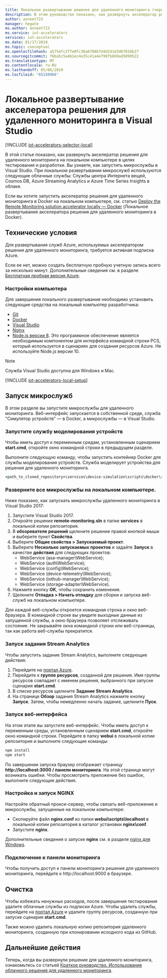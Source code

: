 ```yaml
---
title: Локальное развертывание решения для удаленного мониторинга (через Visual Studio IDE) в Azure | Документация Майкрософт
description: В этом руководстве показано, как развернуть акселератор решения для удаленного мониторинга на локальном компьютере с помощью Visual Studio для тестирования и разработки.
author: avneet723
manager: hegate
ms.author: avneet723
ms.service: iot-accelerators
services: iot-accelerators
ms.date: 01/17/2019
ms.topic: conceptual
ms.openlocfilehash: a5754fc2f7e0fc36a6708bfd4d2d1d3d6f016b27
ms.sourcegitcommit: f6ba5c5a4b1ec4e35c41a4e799fb669ad5099522
ms.translationtype: MT
ms.contentlocale: ru-RU
ms.lasthandoff: 05/06/2019
ms.locfileid: "65150966"
---
```

# <a name="deploy-the-remote-monitoring-solution-accelerator-locally---visual-studio"></a>Локальное развертывание акселератора решения для удаленного мониторинга в Visual Studio

[!INCLUDE [iot-accelerators-selector-local](../../includes/iot-accelerators-selector-local.md)]

В этой статье показано, как развернуть акселератор решения для удаленного мониторинга на локальном компьютере в целях тестирования и разработки. Вы узнаете, как запустить микрослужбы в Visual Studio. При локальном развертывании микрослужб используются следующие облачные службы: Службы центра Интернета вещей, Cosmos DB, Azure Streaming Analytics и Azure Time Series Insights в облаке.

Если вы хотите запустить акселератор решения для удаленного мониторинга в Docker на локальном компьютере, см. статью [Deploy the Remote Monitoring solution accelerator locally — Docker](iot-accelerators-remote-monitoring-deploy-local-docker.md) (Локальное развертывание акселератора решения для удаленного мониторинга в Docker).

## <a name="prerequisites"></a>Технические условия

Для развертывания служб Azure, используемых акселератором решения для удаленного мониторинга, требуется активная подписка Azure.

Если ее нет, можно создать бесплатную пробную учетную запись всего за несколько минут. Дополнительные сведения см. в разделе [Бесплатная пробная версия Azure](https://azure.microsoft.com/pricing/free-trial/).

### <a name="machine-setup"></a>Настройки компьютера

Для завершения локального развертывания необходимо установить следующие средства на локальный компьютер разработчика:

* [Git](https://git-scm.com/)
* [Docker](https://www.docker.com)
* [Visual Studio](https://visualstudio.microsoft.com/)
* [Nginx](https://nginx.org/en/download.html)
* [Node.js версии 8](https://nodejs.org/). Это программное обеспечение является необходимым компонентом для интерфейса командной строки PCS, который используется в сценариях для создания ресурсов Azure. Не используйте Node.js версии 10.

> [!NOTE]
> Служба Visual Studio доступна для Windows и Mac.

[!INCLUDE [iot-accelerators-local-setup](../../includes/iot-accelerators-local-setup.md)]

## <a name="run-the-microservices"></a>Запуск микрослужб

В этом разделе вы запустите микрослужбы для удаленного мониторинга. Веб-интерфейс запускается в собственной среде, служба "Симулятор устройств" — в Docker, а микрослужбы — в Visual Studio.

### <a name="run-the-device-simulation-service"></a>Запустите службу моделирования устройств

Чтобы иметь доступ к переменным средам, установленным сценарием **start.cmd**, откройте окно командной строки в предыдущем разделе.

Выполните следующую команду, чтобы запустить контейнер Docker для службы моделирования устройств. Служба моделирует устройства для решения для удаленного мониторинга.

```cmd
<path_to_cloned_repository>\services\device-simulation\scripts\docker\run.cmd
```

### <a name="deploy-all-other-microservices-on-local-machine"></a>Разверните все микрослужбы на локальном компьютере.

Ниже показано, как запускать микрослужбы удаленного мониторинга в Visual Studio 2017:

1. Запустите Visual Studio 2017.
1. Откройте решение **remote-monitoring.sln** в папке **services** в локальной копии репозитория.
1. В **обозревателе решений** щелкните решение правой кнопкой мыши и выберите пункт **Свойства**.
1. Выберите **Общие свойства > Запускаемый проект**.
1. Выберите **Несколько запускаемых проектов** и задайте **Запуск** в качестве **действия** для следующих проектов:
    * WebService (asa-manager\WebService);
    * WebService (auth\WebService);
    * WebService (config\WebService);
    * WebService (device-telemetry\WebService);
    * WebService (iothub-manager\WebService);
    * WebService (storage-adapter\WebService).
1. Нажмите кнопку **ОК**, чтобы сохранить изменения.
1. Щелкните **Отладка > Начать отладку** для сборки и запуска веб-служб на локальном компьютере.

Для каждой веб-службы откроется командная строка и окно веб-браузера. В командной строке вы увидите выходные данные из запущенной службы, а окно браузера позволяет отслеживать состояние. Не закрывайте окна командной строки или веб-страницы, так как работа веб-службы прекратится.

### <a name="start-the-stream-analytics-job"></a>Запуск задания Stream Analytics

Чтобы запустить задание Stream Analytics, выполните следующие действия:

1. Перейдите на [портал Azure](https://portal.azure.com).
1. Перейдите к **группе ресурсов**, созданной для решения. Имя группы ресурсов совпадает с именем решения, выбранного при запуске сценария **start.cmd**.
1. В списке ресурсов щелкните **Задание Stream Analytics**.
1. На странице **Обзор** задания Stream Analytics нажмите кнопку **Запуск**. Затем, чтобы немедленно начать задание, щелкните **Пуск**.

### <a name="run-the-web-ui"></a>Запуск веб-интерфейса

На этом этапе вы запустите веб-интерфейс. Чтобы иметь доступ к переменным среды, установленным сценарием **start.cmd**, откройте окно командной строки. Перейдите в папку **webui** в локальной копии репозитория и выполните следующие команды:

```cmd
npm install
npm start
```

По завершении запуска браузер отображает страницу **http:\//localhost:3000 / панели мониторинга**. На этой странице могут возникать ошибки. Чтобы просмотреть приложение без ошибок, выполните следующие действия.

### <a name="configure-and-run-nginx"></a>Настройка и запуск NGINX

Настройте обратный прокси-сервер, чтобы связать веб-приложение и микрослужбы, запущенные на локальном компьютере:

* Скопируйте файл **nginx.conf** из папки **webui\scripts\localhost** в локальной копии репозитория в каталог установки **nginx\conf**.
* Запустите **nginx**.

Дополнительные сведения о запуске **nginx** см. в разделе [nginx для Windows](https://nginx.org/en/docs/windows.html).

### <a name="connect-to-the-dashboard"></a>Подключение к панели мониторинга

Чтобы получить доступ к панели мониторинга решения для удаленного мониторинга, перейдите к http:\//localhost:9000 в браузере.

## <a name="clean-up"></a>Очистка

Чтобы избежать ненужных расходов, после завершения тестирования удалите облачные службы из подписки Azure. Чтобы удалить службы, перейдите на [портал Azure](https://ms.portal.azure.com) и удалите группу ресурсов, созданную при запуске сценария **start.cmd**.

Также можно удалить локальную копию репозитория удаленного мониторинга, созданную при клонировании исходного кода из GitHub.

## <a name="next-steps"></a>Дальнейшие действия

Теперь, когда вы развернули решение для удаленного мониторинга, ознакомьтесь со статьей [Краткое руководство. Использование облачного решения для удаленного мониторинга](quickstart-remote-monitoring-deploy.md).

